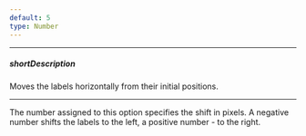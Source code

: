 ```yaml
---
default: 5
type: Number
---
```

---
##### shortDescription
Moves the labels horizontally from their initial positions.

---
The number assigned to this option specifies the shift in pixels. A negative number shifts the labels to the left, a positive number - to the right.